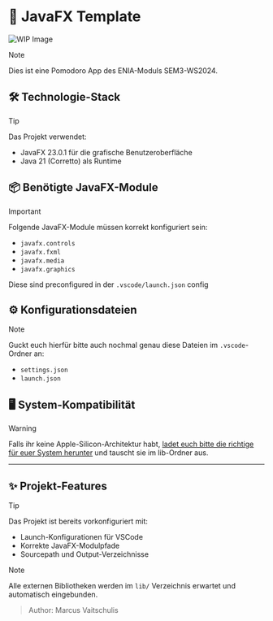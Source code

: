 # 🎵 JavaFX Template

![WIP Image](wip-image.png)

> [!NOTE] 
> Dies ist eine Pomodoro App des ENIA-Moduls SEM3-WS2024.

## 🛠️ Technologie-Stack

> [!TIP] 
> Das Projekt verwendet:
>
> - JavaFX 23.0.1 für die grafische Benutzeroberfläche
> - Java 21 (Corretto) als Runtime

## 📦 Benötigte JavaFX-Module

> [!IMPORTANT]
> Folgende JavaFX-Module müssen korrekt konfiguriert sein:
>
> - `javafx.controls`
> - `javafx.fxml`
> - `javafx.media`
> - `javafx.graphics`

Diese sind preconfigured in der `.vscode/launch.json` config

## ⚙️ Konfigurationsdateien

> [!NOTE]
> Guckt euch hierfür bitte auch nochmal genau diese Dateien im `.vscode`-Ordner an:
>
> - `settings.json`
> - `launch.json`

## 🖥️ System-Kompatibilität

> [!WARNING] 
> Falls ihr keine Apple-Silicon-Architektur habt, [ladet euch bitte die richtige für euer System herunter](https://gluonhq.com/products/javafx/) und tauscht sie im lib-Ordner aus.

---

## ✨ Projekt-Features

> [!TIP]
> Das Projekt ist bereits vorkonfiguriert mit:
>
> - Launch-Konfigurationen für VSCode
> - Korrekte JavaFX-Modulpfade
> - Sourcepath und Output-Verzeichnisse

> [!NOTE]
> Alle externen Bibliotheken werden im `lib/` Verzeichnis erwartet und automatisch eingebunden.

> Author: Marcus Vaitschulis